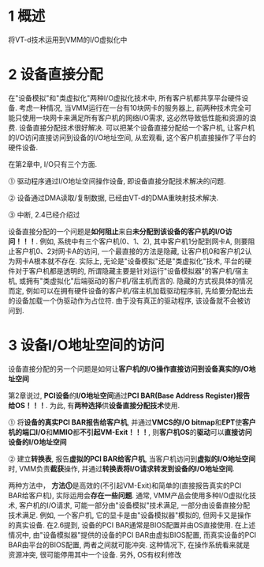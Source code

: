 
# 1 概述

将VT\-d技术运用到VMM的I/O虚拟化中

# 2 设备直接分配

在"设备模拟"和"类虚拟化"两种I/O虚拟化技术中, 所有客户机都共享平台硬件设备. 考虑一种情况, 当VMM运行在一台有10块网卡的服务器上, 前两种技术完全可能只使用一块网卡来满足所有客户机的网络I/O需求, 这必然导致低性能和资源的浪费. 设备直接分配技术很好解决. 可以把某个设备直接分配给一个客户机, 让客户机的I/O访问直接访问到设备的I/O地址空间, 从宏观看, 这个客户机直接操作了平台的硬件设备.

在第2章中, I/O只有三个方面.

⓵ 驱动程序通过I/O地址空间操作设备, 即设备直接分配技术解决的问题.

⓶ 设备通过DMA读取/复制数据, 已经由VT\-d的DMA重映射技术解决.

⓷ 中断, 2.4已经介绍过

设备直接分配的一个问题是**如何阻止**来自**未分配到该设备的客户机的I/O访问！！！**. 例如, 系统中有三个客户机(0、1、2), 其中客户机1分配到网卡A, 则要阻止客户机0、2对网卡A的访问, 一个最直接的方法是隐藏, 让客户机0和客户机2认为网卡A根本就不存在. 实际上, 无论是"设备模拟"还是"类虚拟化"技术, 平台的硬件对于客户机都是透明的, 所谓隐藏主要是针对运行"设备模拟器"的客户机/宿主机, 或拥有"类虚拟化"后端驱动的客户机/宿主机而言的. 隐藏的方式视具体的情况而定, 例如可以在拥有硬件设备的客户机/宿主机加载驱动程序前, 先给要分配出去的设备加载一个伪驱动作为占位符. 由于没有真正的驱动程序, 该设备就不会被访问到.

# 3 设备I/O地址空间的访问

设备直接分配的另一个问题是如何让**客户机的I/O操作直接访问到设备真实的I/O地址空间**

第2章说过, **PCI设备**的**I/O地址空间**通过**PCI BAR(Base Address Register)报告给OS！！！**. 为此, 有**两种选择**供**设备直接分配技术**使用.

⓵ 将**设备的真实PCI BAR报告给客户机**, 并通过**VMCS的I/O bitmap**和**EPT**使**客户机的端口I/O**和**MMIO**都**不引起VM\-Exit！！！**, 则**客户机OS**的**驱动**可以**直接访问设备的I/O地址空间**

⓶ 建立**转换表**, 报告**虚拟的PCI BAR给客户机**, 当客户机访问到**虚拟的I/O地址空间**时, VMM负责**截获**操作, 并通过**转换表将I/O请求转发到设备的I/O地址空间**.

两种方法中， **方法⓵**是高效的(不引起VM\-Exit)和简单的(直接报告真实的PCI BAR给客户机), 实际运用会**存在一些问题**. 通常, VMM产品会使用多种I/O虚拟化技术, 客户机的I/O请求, 可能一部分由"设备模拟"技术满足, 一部分由设备直接分配技术满足. 例如, 一个客户机, 它的显卡是由"设备模拟器"模拟的, 但网卡又是操作的真实设备. 在2.6提到, 设备的PCI BAR通常是BIOS配置并由OS直接使用. 在上述情况中, 由"设备模拟器"提供的设备的PCI BAR由虚拟BIOS配置, 而真实设备的PCI BAR由平台的BIOS配置, 两者之间就可能冲突. 这种情况下, 在操作系统看来就是资源冲突, 很可能停用其中一个设备. 另外, OS有权利修改

